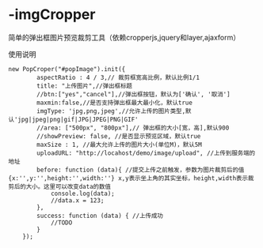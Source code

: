 # -imgCropper
简单的弹出框图片预览裁剪工具（依赖cropperjs,jquery和layer,ajaxform）

使用说明

	new PopCroper("#popImage").init({
			aspectRatio : 4 / 3,// 裁剪框宽高比例，默认比例1/1  
			title: "上传图片",//弹出框标题
			//btn:["yes","cancel"],//弹出框按钮，默认为['确认', '取消']
			maxmin:false,//是否支持弹出框最大最小化，默认true
			imgType: 'jpg,png,jpeg',//允许上传的图片类型,默认'jpg|jpeg|png|gif|JPG|JPEG|PNG|GIF'
			//area: ["500px", "800px"],// 弹出框的大小[宽，高],默认900
			//showPreview: false, //是否显示预览区域，默认true
			maxSize : 1, //最大允许上传的图片大小(单位M)，默认5M
			uploadURL: "http://locahost/demo/image/upload", //上传到服务端的地址
			before: function (data){ //提交上传之前触发，参数为图片裁剪后的值 {x:'',y:'',height:'',width:''} x,y表示坐上角的其实坐标，height,width表示裁剪后的大小。这里可以改变data的数值
				console.log(data);
				//data.x = 123;
			},
			success: function (data) { //上传成功
				//TODO
			}
		});
